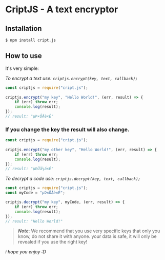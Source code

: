 # CriptJS - A text encryptor

## Installation

```
$ npm install cript.js
```

## How to use

It's very simple:

_To encrypt a text use: `criptjs.encrypt(key, text, callback);`_

```javascript
const criptjs = require("cript.js");
 
criptjs.encrypt("my key", "Hello World!", (err, result) => {
    if (err) throw err;
    console.log(result);
});
// result: "µÞ×ÔÄè×É"
```

### If you change the key the result will also change.

```javascript
const criptjs = require("cript.js");
 
criptjs.encrypt("my other key", "Hello World!", (err, result) => {
    if (err) throw err;
    console.log(result);
});
// result: "µÞÛã¼á×É"
```

_To decrypt a code use: `criptjs.decrypt(key, text, callback);`_

```javascript
const criptjs = require("cript.js");
const myCode = "µÞ×ÔÄè×É";

criptjs.decrypt("my key", myCode, (err, result) => {
    if (err) throw err;
    console.log(result);
});
// result: "Hello World!"
```

> ***Note***: We recommend that you use very specific keys that only you know, do not share it with anyone. your data is safe, it will only be revealed if you use the right key! 

_i hope you enjoy :D_